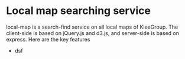 # Local map searching service
local-map is a search-find service on all local maps of KleeGroup. The client-side is based on jQuery.js and d3.js, and server-side is based on express. Here are the key features

* dsf